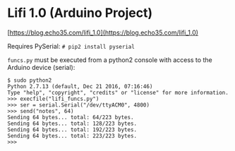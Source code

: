 # Lifi 1.0 (Arduino Project)
[https://blog.echo35.com/lifi_1.0](https://blog.echo35.com/lifi_1.0)

Requires PySerial: `# pip2 install pyserial`

`funcs.py` must be executed from a python2 console with access to the Arduino device (serial):
```
$ sudo python2
Python 2.7.13 (default, Dec 21 2016, 07:16:46)
Type "help", "copyright", "credits" or "license" for more information.
>>> execfile("lifi_funcs.py")
>>> ser = serial.Serial("/dev/ttyACM0", 4800)
>>> send("notes", 64)
Sending 64 bytes... total: 64/223 bytes.
Sending 64 bytes... total: 128/223 bytes.
Sending 64 bytes... total: 192/223 bytes.
Sending 64 bytes... total: 223/223 bytes.
>>>
```
